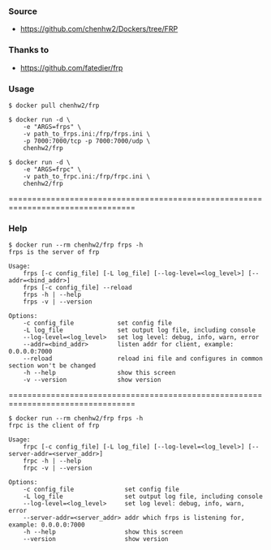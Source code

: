 ### Source
- https://github.com/chenhw2/Dockers/tree/FRP
  
### Thanks to
- https://github.com/fatedier/frp
  
### Usage
```
$ docker pull chenhw2/frp

$ docker run -d \
    -e "ARGS=frps" \
    -v path_to_frps.ini:/frp/frps.ini \
    -p 7000:7000/tcp -p 7000:7000/udp \
    chenhw2/frp

$ docker run -d \
    -e "ARGS=frpc" \
    -v path_to_frpc.ini:/frp/frpc.ini \
    chenhw2/frp
```
=================================================================================
### Help
```
$ docker run --rm chenhw2/frp frps -h
frps is the server of frp

Usage: 
    frps [-c config_file] [-L log_file] [--log-level=<log_level>] [--addr=<bind_addr>]
    frps [-c config_file] --reload
    frps -h | --help
    frps -v | --version

Options:
    -c config_file            set config file
    -L log_file               set output log file, including console
    --log-level=<log_level>   set log level: debug, info, warn, error
    --addr=<bind_addr>        listen addr for client, example: 0.0.0.0:7000
    --reload                  reload ini file and configures in common section won't be changed
    -h --help                 show this screen
    -v --version              show version
```
=================================================================================
```
$ docker run --rm chenhw2/frp frps -h
frpc is the client of frp

Usage: 
    frpc [-c config_file] [-L log_file] [--log-level=<log_level>] [--server-addr=<server_addr>]
    frpc -h | --help
    frpc -v | --version

Options:
    -c config_file              set config file
    -L log_file                 set output log file, including console
    --log-level=<log_level>     set log level: debug, info, warn, error
    --server-addr=<server_addr> addr which frps is listening for, example: 0.0.0.0:7000
    -h --help                   show this screen
    --version                   show version
```
